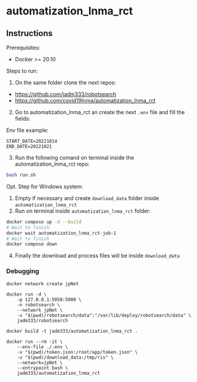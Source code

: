 # automatization_lnma_rct

## Instructions

Prerequisites:
- Docker >= 20.10

Steps to run:

1. On the same folder clone the next repos:
- https://github.com/jadm333/robotsearch
- https://github.com/covid19lnma/automatization_lnma_rct

2. Go to automatization_lnma_rct an create the next `.env` file and fill the fields:

Env file example:
```env
START_DATE=20221014
END_DATE=20221021
```

3. Run the following comand on terminal inside the automatization_lnma_rct repo:
```sh
bash run.sh
```

Opt. Step for Windows system:
1. Empty if necessary and create `download_data` folder inside `automatization_lnma_rct`
2. Run on terminal inside `automatization_lnma_rct` folder:
```sh
docker compose up -d --build
# Wait to finish
docker wait automatization_lnma_rct-job-1
# Wait to finish
docker compose down
```

4. Finally the download and process files will be inside `download_data`

### Debugging

```
docker network create jpNet

docker run -d \
	-p 127.0.0.1:5050:5000 \
	-n robotsearch \
	--network jpNet \
	-v "$(pwd)/robotsearch/data":"/var/lib/deploy/robotsearch/data" \
	jadm333/robotsearch

docker build -t jadm333/automatization_lnma_rct .

docker run --rm -it \
	--env-file ./.env \
	-v "$(pwd)/token.json:/root/app/token.json" \
	-v "$(pwd)/download_data:/tmp/ris" \
	--network=jpNet \
	--entrypoint bash \
	jadm333/automatization_lnma_rct
```
